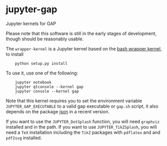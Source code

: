 # jupyter-gap
Jupyter kernels for GAP 

Please note that this software is still in the early stages of development, though should be reasonably usable.

The `wrapper-kernel` is a Jupyter kernel based on the [bash wrapper kernel](https://github.com/takluyver/bash_kernel),
to install

```shell
    python setup.py install
```

To use it, use one of the following:

```shell
    jupyter notebook
    jupyter qtconsole --kernel gap
    jupyter console --kernel gap
```

Note that this kernel requires you to set the environment variable `JUPYTER_GAP_EXECUTABLE` to a valid gap executable or `gap.sh` script, it also depends on the package [json](https://github.com/gap-packages/json) in a recent version.

If you want to use the `JUPYTER_DotSplash` function, you will need `graphviz` installed and in the path. If you want to use `JUPYTER_TikZSplash`, you will need a `TeX` installation including the `TikZ` packages with `pdflatex` and and `pdf2svg` installed.
